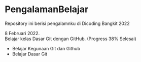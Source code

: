 PengalamanBelajar
==
Repository ini berisi pengalamnku di Dicoding Bangkit 2022

8 Februari 2022. <br>
Belajar kelas Dasar Git dengan GitHub. (Progress 38% Selesai)
  * Belajar Kegunaan Git dan Github
  * Belajar Dasar Git
